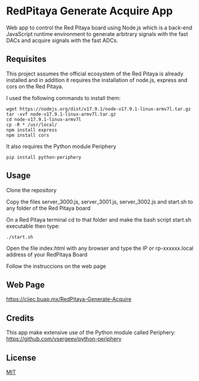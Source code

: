 # RedPitaya Generate Acquire App
Web app to control the Red Pitaya board using Node.js which is a back-end JavaScript runtime environment to 
generate arbitrary signals with the fast DACs and acquire signals with the fast ADCs.


## Requisites

This project assumes the official ecosystem of the Red Pitaya is already installed and in addition it requires the installation of node.js,  express and cors on the Red Pitaya.

I used the following commands to install them:

    wget https://nodejs.org/dist/v17.9.1/node-v17.9.1-linux-armv7l.tar.gz
    tar -xvf node-v17.9.1-linux-armv7l.tar.gz
    cd node-v17.9.1-linux-armv7l 
    cp -R * /usr/local/
    npm install express
    npm install cors
    
 It also requires the Python module Periphery
 
    pip install python-periphery

## Usage

Clone the repository
    
Copy the files server_3000.js, server_3001.js, server_3002.js and start.sh to any folder of the Red Pitaya board
    
On a Red Pitaya terminal cd to that folder and make the bash script start.sh executable then type: 

    ./start.sh
    
Open the file index.html with any browser and type the IP or rp-xxxxxx.local address of your RedPitaya Board
    
Follow the instruccions on the web page

## Web Page

https://ciiec.buap.mx/RedPitaya-Generate-Acquire

## Credits

This app make extensive use of the Python module called Periphery: https://github.com/vsergeev/python-periphery
    
## License

[MIT](LICENSE)
